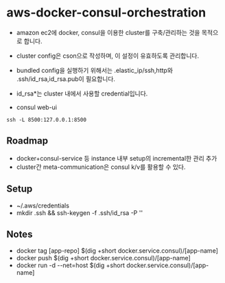 aws-docker-consul-orchestration
===============================

* amazon ec2에 docker, consul을 이용한 cluster를 구축/관리하는 것을 목적으로 합니다.
* cluster config은 cson으로 작성하며, 이 설정이 유효하도록 관리합니다.

* bundled config을 실행하기 위해서는 .elastic_ip/ssh,http와 .ssh/id_rsa,id_rsa.pub이 필요합니다.
* id_rsa*는 cluster 내에서 사용할 credential입니다.

* consul web-ui
```
ssh -L 8500:127.0.0.1:8500 
```

Roadmap
-------
 * docker+consul-service 등 instance 내부 setup의 incremental한 관리 추가
  * cluster간 meta-communication은 consul k/v를 활용할 수 있다.

Setup
-----
 * ~/.aws/credentials
 * mkdir .ssh && ssh-keygen -f .ssh/id_rsa -P ''
 

Notes
-----
 * docker tag [app-repo] $(dig +short docker.service.consul)/[app-name]
 * docker push $(dig +short docker.service.consul)/[app-name]
 * docker run -d --net=host $(dig +short docker.service.consul)/[app-name]